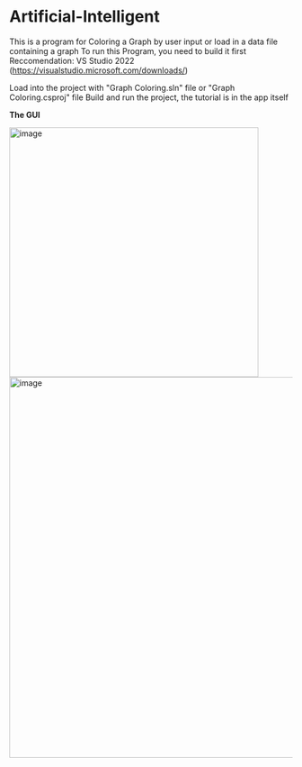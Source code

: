 # Artificial-Intelligent
This is a program for Coloring a Graph by user input or load in a data file containing a graph
To run this Program, you need to build it first
Reccomendation: VS Studio 2022 (https://visualstudio.microsoft.com/downloads/)

Load into the project with "Graph Coloring.sln" file or "Graph Coloring.csproj" file
Build and run the project, the tutorial is in the app itself

**The GUI**


<img width="443" alt="image" src="https://github.com/minhnt227/Artificial-Intelligent/assets/120069588/86b8299b-e7dd-4a6f-91a7-e01f8d9ce435">

<img width="676" alt="image" src="https://github.com/minhnt227/Artificial-Intelligent/assets/120069588/b1a98175-0778-4c98-afd2-514d75b98417">
